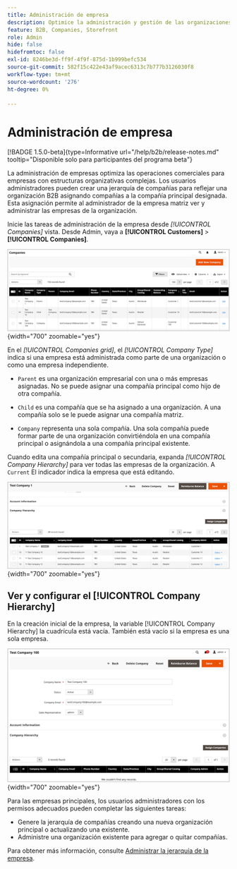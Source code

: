 ```yaml
---
title: Administración de empresa
description: Optimice la administración y gestión de las organizaciones B2B con modelos operativos complejos.
feature: B2B, Companies, Storefront
role: Admin
hide: false
hidefromtoc: false
exl-id: 8246be3d-ff9f-4f9f-875d-1b999befc534
source-git-commit: 582f15c422e43af9acec6313c7b777b3126030f8
workflow-type: tm+mt
source-wordcount: '276'
ht-degree: 0%

---
```


# Administración de empresa

[!BADGE 1.5.0-beta]{type=Informative url="/help/b2b/release-notes.md" tooltip="Disponible solo para participantes del programa beta"}

La administración de empresas optimiza las operaciones comerciales para empresas con estructuras organizativas complejas. Los usuarios administradores pueden crear una jerarquía de compañías para reflejar una organización B2B asignando compañías a la compañía principal designada. Esta asignación permite al administrador de la empresa matriz ver y administrar las empresas de la organización.

Inicie las tareas de administración de la empresa desde *[!UICONTROL Companies]* vista. Desde Admin, vaya a  **[!UICONTROL Customers]** > **[!UICONTROL Companies]**.

![Cuadrícula de administración de compañías B2B](./assets/companies-grid-view.png){width="700" zoomable="yes"}

En el *[!UICONTROL Companies grid]*, el *[!UICONTROL Company Type]* indica si una empresa está administrada como parte de una organización o como una empresa independiente.

- `Parent` es una organización empresarial con una o más empresas asignadas. No se puede asignar una compañía principal como hijo de otra compañía.

- `Child` es una compañía que se ha asignado a una organización. A una compañía solo se le puede asignar una compañía matriz.

- `Company` representa una sola compañía. Una sola compañía puede formar parte de una organización convirtiéndola en una compañía principal o asignándola a una compañía principal existente.

Cuando edita una compañía principal o secundaria, expanda *[!UICONTROL Company Hierarchy]* para ver todas las empresas de la organización. A `Current` El indicador indica la empresa que está editando.

![Cuadrícula de jerarquía de compañía B2B](./assets/company-detail-hierarchy-current-flag.png){width="700" zoomable="yes"}


## Ver y configurar el [!UICONTROL Company Hierarchy]

En la creación inicial de la empresa, la variable [!UICONTROL Company Hierarchy] la cuadrícula está vacía. También está vacío si la empresa es una sola empresa.

![Cuadrícula de jerarquía de empresa B2B](./assets/company-hierarchy-grid.png){width="700" zoomable="yes"}

Para las empresas principales, los usuarios administradores con los permisos adecuados pueden completar las siguientes tareas:

- Genere la jerarquía de compañías creando una nueva organización principal o actualizando una existente.
- Administre una organización existente para agregar o quitar compañías.

Para obtener más información, consulte [Administrar la jerarquía de la empresa](assign-companies.md).
